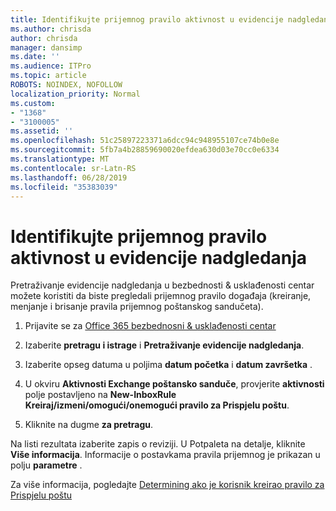 ```yaml
---
title: Identifikujte prijemnog pravilo aktivnost u evidencije nadgledanja
ms.author: chrisda
author: chrisda
manager: dansimp
ms.date: ''
ms.audience: ITPro
ms.topic: article
ROBOTS: NOINDEX, NOFOLLOW
localization_priority: Normal
ms.custom:
- "1368"
- "3100005"
ms.assetid: ''
ms.openlocfilehash: 51c25897223371a6dcc94c948955107ce74b0e8e
ms.sourcegitcommit: 5fb7a4b28859690020efdea630d03e70cc0e6334
ms.translationtype: MT
ms.contentlocale: sr-Latn-RS
ms.lasthandoff: 06/28/2019
ms.locfileid: "35383039"
---
```

# <a name="identify-inbox-rule-activity-in-audit-logs"></a>Identifikujte prijemnog pravilo aktivnost u evidencije nadgledanja

Pretraživanje evidencije nadgledanja u bezbednosti & usklađenosti centar možete koristiti da biste pregledali prijemnog pravilo događaja (kreiranje, menjanje i brisanje pravila prijemnog poštanskog sandučeta).

1. Prijavite se za [Office 365 bezbednosni & usklađenosti centar](https://protection.office.com/)

2. Izaberite **pretragu i istrage** i **Pretraživanje evidencije nadgledanja**.

3. Izaberite opseg datuma u poljima **datum početka** i **datum završetka** .

4. U okviru **Aktivnosti Exchange poštansko sanduče**, provjerite **aktivnosti** polje postavljeno na **New-InboxRule Kreiraj/izmeni/omogući/onemogući pravilo za Prispjelu poštu**.

5. Kliknite na dugme **za pretragu**.

Na listi rezultata izaberite zapis o reviziji. U Potpaleta na detalje, kliknite **Više informacija**. Informacije o postavkama pravila prijemnog je prikazan u polju **parametre** .

Za više informacija, pogledajte [Determining ako je korisnik kreirao pravilo za Prispjelu poštu](https://docs.microsoft.com//office365/securitycompliance/auditing-troubleshooting-scenarios#determining-if-a-user-created-an-inbox-rule)
